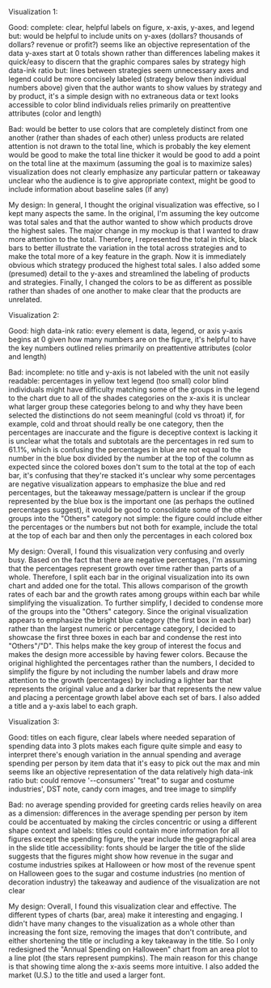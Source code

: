 Visualization 1:

Good:
	complete: clear, helpful labels on figure, x-axis, y-axes, and legend
		but:
			would be helpful to include units on y-axes (dollars? thousands of dollars? revenue or profit?)
	seems like an objective representation of the data
		y-axes start at 0
		totals shown rather than differences
	labeling makes it quick/easy to discern that the graphic compares sales by strategy
	high data-ink ratio
		but: 
			lines between strategies seem unnecessary
			axes and legend could be more concisely labeled (strategy below then individual numbers above)
	given that the author wants to show values by strategy and by product, it's a simple design with no extraneous data or text
	looks accessible to color blind individuals
	relies primarily on preattentive attributes (color and length)

Bad:
	would be better to use colors that are completely distinct from one another (rather than shades of each other) unless products are related
	attention is not drawn to the total line, which is probably the key element
		would be good to make the total line thicker
		it would be good to add a point on the total line at the maximum (assuming the goal is to maximize sales)
	visualization does not clearly emphasize any particular pattern or takeaway
	unclear who the audience is
	to give appropriate context, might be good to include information about baseline sales (if any)


My design: In general, I thought the original visualization was effective, so I kept many aspects the same. In the original, I'm assuming the key
	outcome was total sales and that the author wanted to show which products drove the highest sales. The major change in my mockup is that I wanted
	to draw more attention to the total. Therefore, I represented the total in thick, black bars to better illustrate the variation in the total across strategies and to make the total more of a key feature in the graph. Now it is immediately obvious which strategy produced the highest total sales.
	I also added some (presumed) detail to the y-axes and streamlined the labeling of products and strategies. Finally, I changed the colors to be as different as possible rather than shades of one another to make clear that the products are unrelated.



Visualization 2:

Good:
	high data-ink ratio: every element is data, legend, or axis
	y-axis begins at 0
	given how many numbers are on the figure, it's helpful to have the key numbers outlined
	relies primarily on preattentive attributes (color and length)

Bad:
	incomplete:
		no title and y-axis is not labeled with the unit
	not easily readable:
		percentages in yellow text
		legend (too small)
		color blind individuals might have difficulty matching some of the groups in the legend to the chart due to all of the shades
	categories on the x-axis
		it is unclear what larger group these categories belong to and why they have been selected
		the distinctions do not seem meaningful (cold vs throat)
			if, for example, cold and throat should really be one category, then the percentages are inaccurate and the figure is deceptive
	context is lacking
		it is unclear what the totals and subtotals are
			the percentages in red sum to 61.1%, which is confusing
			the percentages in blue are not equal to the number in the blue box divided by the number at the top of the column as expected
			since the colored boxes don't sum to the total at the top of each bar, it's confusing that they're stacked
			it's unclear why some percentages are negative
	visualization appears to emphasize the blue and red percentages, but the takeaway message/pattern is unclear
		if the group represented by the blue box is the important one (as perhaps the outlined percentages suggest),
			it would be good to consolidate some of the other groups into the "Others" category
	not simple:
		the figure could include either the percentages or the numbers but not both
			for example, include the total at the top of each bar and then only the percentages in each colored box


My design: Overall, I found this visualization very confusing and overly busy. Based on the fact that there are negative percentages, I'm assuming that the 		percentages represent growth over time rather than parts of a whole. Therefore, I split each bar in the original visualization into its own chart and added 	one for the total. This allows comparison of the growth rates of each bar and the growth rates among groups within each bar while simplifying the 				visualization. 	To further simplify, I decided to condense more of the groups into the "Others" category. Since the original visualization appears to 			emphasize the bright blue category (the first box in each bar) rather than the largest numeric or percentage category, I decided to showcase the first three 	 boxes in each bar and 	condense the rest into "Others"/"D". This helps make the key group of interest the focus and makes the design more accessible by having		fewer colors. Because the original highlighted the percentages rather than the numbers, I decided to simplify the figure by not including the number labels 	and draw more attention to the growth (percentages) by including a lighter bar that represents the original value and a darker bar that represents the new 		value and placing a percentage growth label above each set of bars. I also added a title and a y-axis label to each graph.



Visualization 3:

Good:
	titles on each figure, clear labels where needed
	separation of spending data into 3 plots makes each figure quite simple and easy to interpret
	there's enough variation in the annual spending and average spending per person by item data that it's easy to pick out the max and min
	seems like an objective representation of the data
	relatively high data-ink ratio
		but:
			could remove '--consumers' "treat" to sugar and costume industries', DST note, candy corn images, and tree image to simplify

Bad: 
	no average spending provided for greeting cards
	relies heavily on area as a dimension:
		differences in the average spending per person by item could be accentuated by making the circles concentric or using a different shape
	context and labels: titles could contain more information
		for all figures except the spending figure, the year
		include the geographical area in the slide title
	accessibility: fonts should be larger
	the title of the slide suggests that the figures might show how revenue in the sugar and costume industries spikes at Halloween or
		how most of the revenue spent on Halloween goes to the sugar and costume industries (no mention of decoration industry)
	the takeaway and audience of the visualization are not clear


My design: Overall, I found this visualization clear and effective. The different types of charts (bar, area) make it interesting and engaging. I didn't have 		many changes to the visualization as a whole other than increasing the font size, removing the images that don't contribute, and either shortening the title 	or including a key takeaway in the title. So I only redesigned the "Annual Spending on Halloween" chart from an area plot to a line plot (the stars represent 	 pumpkins). The main reason for this change is that showing time along the x-axis seems more intuitive. I also added the market (U.S.) to the title and used a 	   larger font.
